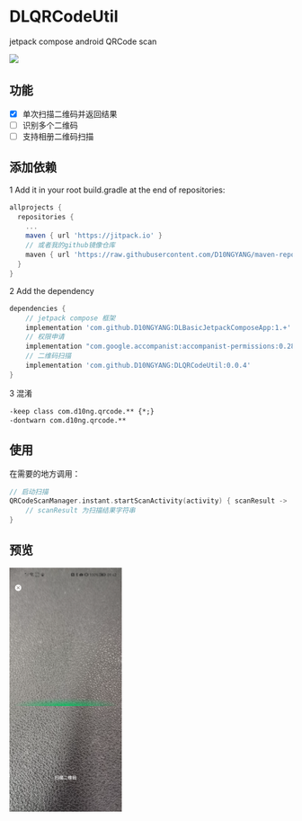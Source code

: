 # DLQRCodeUtil
jetpack compose android QRCode scan

[![](https://jitpack.io/v/D10NGYANG/DLQRCodeUtil.svg)](https://jitpack.io/#D10NGYANG/DLQRCodeUtil)

## 功能
- [x] 单次扫描二维码并返回结果
- [ ] 识别多个二维码
- [ ] 支持相册二维码扫描

## 添加依赖
1 Add it in your root build.gradle at the end of repositories:
```gradle
allprojects {
  repositories {
    ...
    maven { url 'https://jitpack.io' }
    // 或者我的github镜像仓库
    maven { url 'https://raw.githubusercontent.com/D10NGYANG/maven-repo/main/repository'}
  }
}
```
2 Add the dependency
```gradle
dependencies {
    // jetpack compose 框架
    implementation 'com.github.D10NGYANG:DLBasicJetpackComposeApp:1.+'
    // 权限申请
    implementation "com.google.accompanist:accompanist-permissions:0.28.0"
    // 二维码扫描
    implementation 'com.github.D10NGYANG:DLQRCodeUtil:0.0.4'
}
```
3 混淆
```properties
-keep class com.d10ng.qrcode.** {*;}
-dontwarn com.d10ng.qrcode.**
```
## 使用

在需要的地方调用：
```kotlin
// 启动扫描
QRCodeScanManager.instant.startScanActivity(activity) { scanResult ->
    // scanResult 为扫描结果字符串
}
```

## 预览
<img src="https://github.com/D10NGYANG/DLQRCodeUtil/blob/master/image/image1.png" width="200"/>